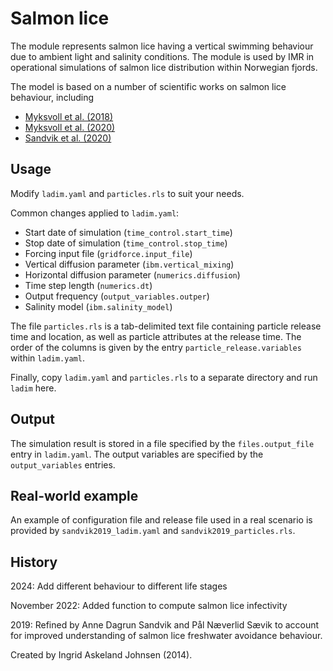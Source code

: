 # Salmon lice

The module represents salmon lice having a vertical swimming behaviour due to
ambient light and salinity conditions. The module is used by IMR in operational
simulations of salmon lice distribution within Norwegian fjords.

The model is based on a number of scientific works on salmon lice behaviour, including
- [Myksvoll et al. (2018)](https://doi.org/10.1371/journal.pone.0201338)
- [Myksvoll et al. (2020)](https://doi.org/10.3354/aei00359)
- [Sandvik et al. (2020)](https://doi.org/10.1093/icesjms/fsz256)

## Usage

Modify `ladim.yaml` and `particles.rls` to suit your needs.

Common changes applied to `ladim.yaml`:
- Start date of simulation (`time_control.start_time`)
- Stop date of simulation (`time_control.stop_time`)
- Forcing input file (`gridforce.input_file`)
- Vertical diffusion parameter (`ibm.vertical_mixing`)
- Horizontal diffusion parameter (`numerics.diffusion`)
- Time step length (`numerics.dt`)
- Output frequency (`output_variables.outper`)
- Salinity model (`ibm.salinity_model`)

The file `particles.rls` is a tab-delimited text file containing particle
release time and location, as well as particle attributes at the release time.
The order of the columns is given by the entry `particle_release.variables`
within `ladim.yaml`.

Finally, copy `ladim.yaml` and `particles.rls` to a separate directory and
run `ladim` here.


## Output

The simulation result is stored in a file specified by the `files.output_file`
entry in `ladim.yaml`. The output variables are specified by the
`output_variables` entries. 

## Real-world example 

An example of configuration file and release file used in a real scenario is
provided by `sandvik2019_ladim.yaml` and `sandvik2019_particles.rls`.


## History

2024: Add different behaviour to different life stages 

November 2022: Added function to compute salmon lice infectivity 

2019: Refined by Anne Dagrun Sandvik and Pål Næverlid Sævik to account
for improved understanding of salmon lice freshwater avoidance behaviour.

Created by Ingrid Askeland Johnsen (2014).
